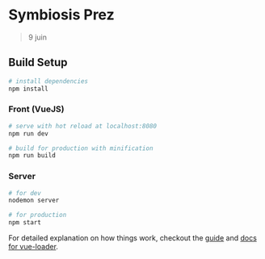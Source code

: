 # Symbiosis Prez

> 9 juin

## Build Setup

``` bash
# install dependencies
npm install
```

### Front (VueJS)

``` bash
# serve with hot reload at localhost:8080
npm run dev

# build for production with minification
npm run build
```

### Server
``` bash
# for dev
nodemon server

# for production
npm start
```

For detailed explanation on how things work, checkout the [guide](http://vuejs-templates.github.io/webpack/) and [docs for vue-loader](http://vuejs.github.io/vue-loader).
